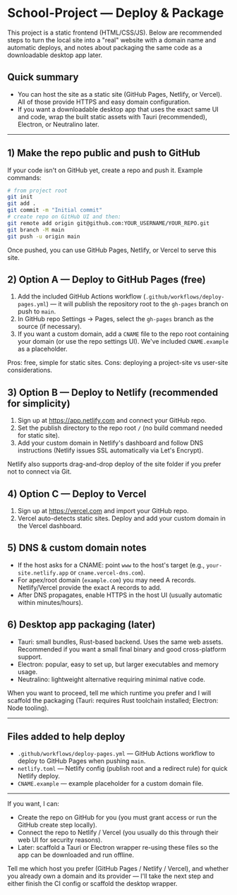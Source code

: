 # School-Project — Deploy & Package

This project is a static frontend (HTML/CSS/JS). Below are recommended steps to turn the local site into a "real" website with a domain name and automatic deploys, and notes about packaging the same code as a downloadable desktop app later.

## Quick summary
- You can host the site as a static site (GitHub Pages, Netlify, or Vercel). All of those provide HTTPS and easy domain configuration.
- If you want a downloadable desktop app that uses the exact same UI and code, wrap the built static assets with Tauri (recommended), Electron, or Neutralino later.

---

## 1) Make the repo public and push to GitHub
If your code isn't on GitHub yet, create a repo and push it. Example commands:

```bash
# from project root
git init
git add .
git commit -m "Initial commit"
# create repo on GitHub UI and then:
git remote add origin git@github.com:YOUR_USERNAME/YOUR_REPO.git
git branch -M main
git push -u origin main
```

Once pushed, you can use GitHub Pages, Netlify, or Vercel to serve this site.

## 2) Option A — Deploy to GitHub Pages (free)
1. Add the included GitHub Actions workflow (`.github/workflows/deploy-pages.yml`) — it will publish the repository root to the `gh-pages` branch on push to `main`.
2. In GitHub repo Settings -> Pages, select the `gh-pages` branch as the source (if necessary).
3. If you want a custom domain, add a `CNAME` file to the repo root containing your domain (or use the repo settings UI). We've included `CNAME.example` as a placeholder.

Pros: free, simple for static sites. Cons: deploying a project-site vs user-site considerations.

## 3) Option B — Deploy to Netlify (recommended for simplicity)
1. Sign up at https://app.netlify.com and connect your GitHub repo.
2. Set the publish directory to the repo root `/` (no build command needed for static site).
3. Add your custom domain in Netlify's dashboard and follow DNS instructions (Netlify issues SSL automatically via Let's Encrypt).

Netlify also supports drag-and-drop deploy of the site folder if you prefer not to connect via Git.

## 4) Option C — Deploy to Vercel
1. Sign up at https://vercel.com and import your GitHub repo.
2. Vercel auto-detects static sites. Deploy and add your custom domain in the Vercel dashboard.

## 5) DNS & custom domain notes
- If the host asks for a CNAME: point `www` to the host's target (e.g., `your-site.netlify.app` or `cname.vercel-dns.com`).
- For apex/root domain (`example.com`) you may need A records. Netlify/Vercel provide the exact A records to add.
- After DNS propagates, enable HTTPS in the host UI (usually automatic within minutes/hours).

## 6) Desktop app packaging (later)
- Tauri: small bundles, Rust-based backend. Uses the same web assets. Recommended if you want a small final binary and good cross-platform support.
- Electron: popular, easy to set up, but larger executables and memory usage.
- Neutralino: lightweight alternative requiring minimal native code.

When you want to proceed, tell me which runtime you prefer and I will scaffold the packaging (Tauri: requires Rust toolchain installed; Electron: Node tooling).

---

## Files added to help deploy
- `.github/workflows/deploy-pages.yml` — GitHub Actions workflow to deploy to GitHub Pages when pushing `main`.
- `netlify.toml` — Netlify config (publish root and a redirect rule) for quick Netlify deploy.
- `CNAME.example` — example placeholder for a custom domain file.

---

If you want, I can:
- Create the repo on GitHub for you (you must grant access or run the GitHub create step locally).
- Connect the repo to Netlify / Vercel (you usually do this through their web UI for security reasons).
- Later: scaffold a Tauri or Electron wrapper re-using these files so the app can be downloaded and run offline.

Tell me which host you prefer (GitHub Pages / Netlify / Vercel), and whether you already own a domain and its provider — I'll take the next step and either finish the CI config or scaffold the desktop wrapper.
